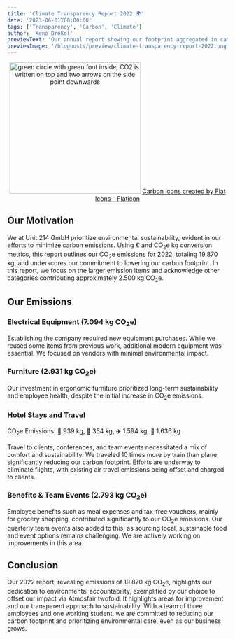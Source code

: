 ```yaml
---
title: 'Climate Transparency Report 2022 🌍'
date: '2023-06-01T00:00:00'
tags: ['Transparency', 'Carbon', 'Climate']
author: 'Keno Dreßel'
previewText: 'Our annual report showing our footprint aggregated in categories.'
previewImage: '/blogposts/preview/climate-transparency-report-2022.png'
---
```


<p align="center">
<img src="/blogposts/preview/climate-transparency-report-2022.png" alt="green circle with green foot inside, CO2 is written on top and two arrows on the side point downwards" width="300"/>
<a href="https://www.flaticon.com/free-icons/carbon" title="carbon icons">Carbon icons created by Flat Icons - Flaticon</a>
</p>

## Our Motivation

We at Unit 214 GmbH prioritize environmental sustainability, evident in our efforts to minimize carbon emissions.
Using € and CO<sub>2</sub>e kg conversion metrics, this report outlines our CO<sub>2</sub>e emissions for 2022, totaling 19.870 kg, and underscores our commitment to lowering our carbon footprint.
In this report, we focus on the larger emission items and acknowledge other categories contributing approximately 2.500 kg CO<sub>2</sub>e.

## Our Emissions

### Electrical Equipment (7.094 kg CO<sub>2</sub>e)

Establishing the company required new equipment purchases.
While we reused some items from previous work, additional modern equipment was essential.
We focused on vendors with minimal environmental impact.

### Furniture (2.931 kg CO<sub>2</sub>e)

Our investment in ergonomic furniture prioritized long-term sustainability and employee health, despite the initial increase in CO<sub>2</sub>e emissions.

### Hotel Stays and Travel

CO<sub>2</sub>e Emissions: 🚅 939 kg, 🚙 354 kg, ✈️ 1.594 kg, 🏨 1.636 kg

Travel to clients, conferences, and team events necessitated a mix of comfort and sustainability.
We traveled 10 times more by train than plane, significantly reducing our carbon footprint.
Efforts are underway to eliminate flights, with existing air travel emissions being offset and charged to clients.

### Benefits & Team Events (2.793 kg CO<sub>2</sub>e)

Employee benefits such as meal expenses and tax-free vouchers, mainly for grocery shopping, contributed significantly to our CO<sub>2</sub>e emissions.
Our quarterly team events also added to this, as sourcing local, sustainable food and event options remains challenging.
We are actively working on improvements in this area.

## Conclusion

Our 2022 report, revealing emissions of 19.870 kg CO<sub>2</sub>e, highlights our dedication to environmental accountability, exemplified by our choice to offset our impact via Atmosfair twofold.
It highlights areas for improvement and our transparent approach to sustainability.
With a team of three employees and one working student, we are committed to reducing our carbon footprint and prioritizing environmental care, even as our business grows.
